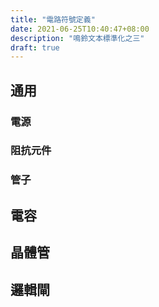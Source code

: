 ```yaml
---
title: "電路符號定義"
date: 2021-06-25T10:40:47+08:00
description: "鳴鈴文本標準化之三"
draft: true
---
```


## 通用

### 電源

### 阻抗元件

### 管子

## 電容

## 晶體管

## 邏輯閘